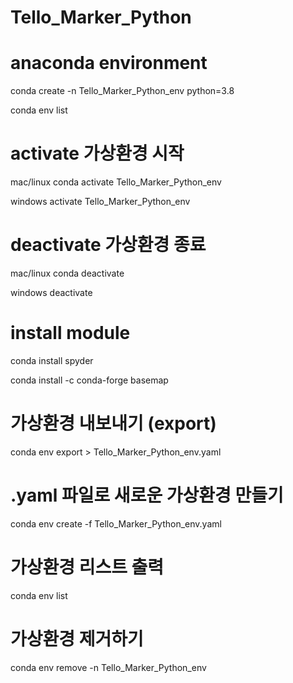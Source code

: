 # Tello_Marker_Python

# anaconda environment


conda create -n Tello_Marker_Python_env python=3.8

conda env list

# activate 가상환경 시작
mac/linux
conda activate Tello_Marker_Python_env

windows
activate Tello_Marker_Python_env

# deactivate 가상환경 종료
mac/linux
conda deactivate

windows
deactivate

# install module
conda install spyder

conda install -c conda-forge basemap


# 가상환경 내보내기 (export)
conda env export > Tello_Marker_Python_env.yaml

# .yaml 파일로 새로운 가상환경 만들기
conda env create -f Tello_Marker_Python_env.yaml

# 가상환경 리스트 출력
conda env list

# 가상환경 제거하기
conda env remove -n Tello_Marker_Python_env
